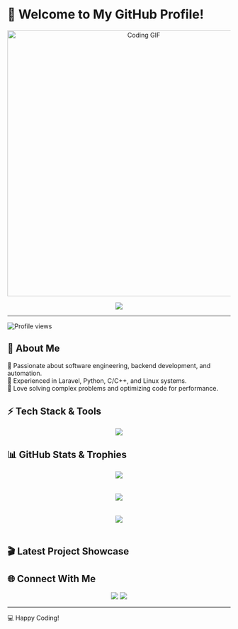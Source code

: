 # 👋 Welcome to My GitHub Profile!

<p align="center">
  <img src="https://media.giphy.com/media/qgQUggAC3Pfv687qPC/giphy.gif" width="600" alt="Coding GIF">
</p>

<p align="center">
  <img src="https://readme-typing-svg.herokuapp.com?font=Fira+Code&size=22&pause=1000&color=FF5733&center=true&vCenter=true&width=600&lines=Software+Engineer+%7C+Backend+Developer;Laravel+%7C+Python+%7C+C%2B%2B+%7C+Linux;Building+Scalable+%26+Efficient+Systems;Always+Learning+%26+Improving!" />
</p>

---

![Profile views](https://komarev.com/ghpvc/?username=Youssef-Mekkkawy&color=blue)

## 🚀 About Me
🔹 Passionate about software engineering, backend development, and automation.<br>
🔹 Experienced in Laravel, Python, C/C++, and Linux systems.<br>
🔹 Love solving complex problems and optimizing code for performance.<br>

## ⚡ Tech Stack & Tools
<p align="center">
  <img src="https://skillicons.dev/icons?i=laravel,php,python,cpp,linux,bash,git,docker&theme=light" />
</p>

## 📊 GitHub Stats & Trophies

<p align="center">
  <img src="https://github-readme-stats.vercel.app/api?username=Youssef-Mekkkawy&show_icons=true&theme=dracula" style="margin-bottom: 20px;" />
</p>
<p align="center">
  <img src="https://github-readme-streak-stats.herokuapp.com/?user=Youssef-Mekkkawy&theme=dracula" style="margin-bottom: 20px;" />
</p>
<p align="center">
  <img src="https://github-profile-trophy.vercel.app/?username=Youssef-Mekkkawy&theme=dracula" style="margin-bottom: 20px;" />
</p>

## 🎬 Latest Project Showcase

## 🌐 Connect With Me
<p align="center">
  <a href="mailto:youssef.mekkawy2020@gmail.com"><img src="https://img.shields.io/badge/Email-Mail%20Me-red?style=flat&logo=gmail" /></a>
  <a href=""><img src="https://img.shields.io/badge/LinkedIn-Connect-blue?style=flat&logo=linkedin" /></a>
  <!-- <a href="https://twitter.com/your-profile"><img src="https://img.shields.io/badge/Twitter-Follow-blue?style=flat&logo=twitter" /></a> -->
</p>

---
💻 Happy Coding!
